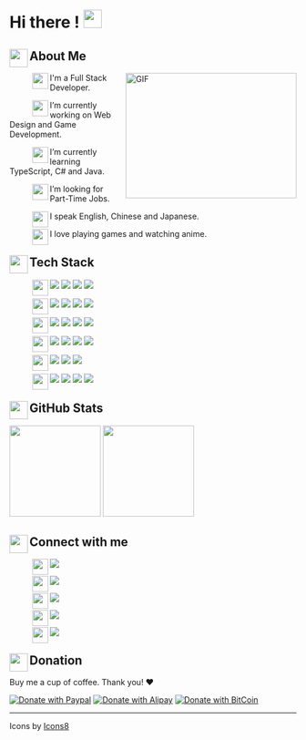 # Hi there ! <img width="32" height="32" src="/images/hi.gif"/>

## <img height="32em" src="/images/person.svg" align="left"/> About Me

<a target="_blank">
  <img align="right" height="220" width="300" alt="GIF" src="/images/coding.gif">
</a>
  
> <img height="28em" src="/images/workspace.svg" align="left"/>

I'm a Full Stack Developer.
  
> <img height="28em" src="/images/programming.svg" align="left"/>

I’m currently working on Web Design and Game Development.

> <img height="28em" src="/images/notebook.svg" align="left"/>

I’m currently learning TypeScript, C# and Java.

> <img height="28em" src="/images/job.svg" align="left"/>

I’m looking for Part-Time Jobs.

> <img height="28em" src="/images/speak.svg" align="left"/>

I speak English, Chinese and Japanese.

> <img height="28em" src="/images/nintendoswitch.svg" align="left"/>

I love playing games and watching anime.

## <img height="32em" src="/images/laptop.svg" align="left"/> Tech Stack

> <img height="28em" src="/images/application.svg" align="left"/>

![](https://img.shields.io/badge/C%23-239120?style=for-the-badge&logo=csharp)
![](https://img.shields.io/badge/Visual%20Studio-5C2D91?style=for-the-badge&logo=visualstudio)
![](https://img.shields.io/badge/Java-007396?style=for-the-badge&logo=java)
![](https://img.shields.io/badge/Android-545454?style=for-the-badge&logo=androidstudio)

> <img height="28em" src="/images/webdesign.svg" align="left"/>

![](https://img.shields.io/badge/Angular-DD0031?style=for-the-badge&logo=angular)
![](https://img.shields.io/badge/JavaScript-120A3B?style=for-the-badge&logo=javascript)
![](https://img.shields.io/badge/CSS3-1572B6?style=for-the-badge&logo=css3)
![](https://img.shields.io/badge/HTML5-F5DAAB?style=for-the-badge&logo=html5)
  
> <img height="28em" src="/images/server.svg" align="left"/>

![](https://img.shields.io/badge/Python-97B6FB?style=for-the-badge&logo=python)
![](https://img.shields.io/badge/TypeScript-D8E4F7?style=for-the-badge&logo=typescript)
![](https://img.shields.io/badge/Node.js-AADDAA?style=for-the-badge&logo=node.js)
![](https://img.shields.io/badge/php-121245?style=for-the-badge&logo=php)

> <img height="28em" src="/images/database.svg" align="left"/>

![](https://img.shields.io/badge/MongoDB-86DA56?style=for-the-badge&logo=mongodb)
![](https://img.shields.io/badge/PostgreSQL-213595?style=for-the-badge&logo=postgresql)
![](https://img.shields.io/badge/Sql%20Server-CC2927?style=for-the-badge&logo=microsoftsqlserver)
![](https://img.shields.io/badge/GraphQL-610028?style=for-the-badge&logo=graphql)

> <img height="28em" src="/images/game.svg" align="left"/>

![](https://img.shields.io/badge/Unity-050505?style=for-the-badge&logo=unity)
![](https://img.shields.io/badge/Blender-F8D850?style=for-the-badge&logo=blender)
![](https://img.shields.io/badge/OpenGL-88B6F2?style=for-the-badge&logo=opengl)

> <img height="28em" src="/images/photoedit.svg" align="left"/>

![](https://img.shields.io/badge/Sketch-D54D20?style=for-the-badge&logo=sketch)
![](https://img.shields.io/badge/Figma-922E08?style=for-the-badge&logo=figma)
![](https://img.shields.io/badge/Photoshop-134290?style=for-the-badge&logo=adobephotoshop)
![](https://img.shields.io/badge/Illustrator-A04000?style=for-the-badge&logo=adobeillustrator)

## <img height="32em" src="/images/stats.svg" align="left"/> GitHub Stats

<p>
  <img height="160em" src="https://github-readme-stats.vercel.app/api?username=Shinerising&hide=issues&include_all_commits=true&count_private=true&show_icons=true">
  <img height="160em" src="https://github-readme-stats.vercel.app/api/top-langs/?username=Shinerising&layout=compact">
</p>

## <img height="32em" src="/images/contact.svg" align="left"/> Connect with me

> <img height="28em" src="/images/arrow.svg" align="left"/>

[![](https://img.shields.io/badge/Facebook-@WSapollo-FAFAFA?style=for-the-badge&logo=facebook&logoColor=white&labelColor=1877F3)](https://www.facebook.com/wsapollo)

> <img height="28em" src="/images/arrow.svg" align="left"/>

[![](https://img.shields.io/badge/Twitter-@shinerising-FAFAFA?style=for-the-badge&logo=twitter&logoColor=white&labelColor=1DA1F2)](https://twitter.com/shinerising)

> <img height="28em" src="/images/arrow.svg" align="left"/>

[![](https://img.shields.io/badge/Instagram-@apollowayne-FAFAFA?style=for-the-badge&logo=instagram&logoColor=white&labelColor=E4405F)](https://www.instagram.com/apollowayne/)

> <img height="28em" src="/images/arrow.svg" align="left"/>

[![](https://img.shields.io/badge/Unsplash-@shinerising-FAFAFA?style=for-the-badge&logo=unsplash&logoColor=white&labelColor=212121)](https://unsplash.com/@shinerising)

> <img height="28em" src="/images/arrow.svg" align="left"/>

[![](https://img.shields.io/badge/Codepen-@wapollo-FAFAFA?style=for-the-badge&logo=codepen&logoColor=white&labelColor=212121)](https://codepen.io/wapollo)

## <img height="32em" src="/images/coffee.svg" align="left"/> Donation

Buy me a cup of coffee. Thank you! ❤️

[![Donate with Paypal](https://apollowayne.me/donate_paypal.svg)](https://www.paypal.me/WSapollo/5USD)
[![Donate with Alipay](https://apollowayne.me/donate_alipay.svg)](https://apollowayne.me/alipay.html?amount=20.00&url=https://qr.alipay.com/fkx03883k0k6zcocuduxn70)
[![Donate with BitCoin](https://apollowayne.me/donate_bitcoin.svg)](https://apollowayne.me/bitcoin.html?address=1JHN5EsUiym81q9u7CchLECA4ZnbPGvpDW)

---

Icons by <a target="_blank" href="https://icons8.com">Icons8</a>
